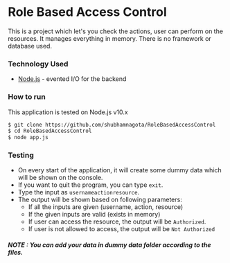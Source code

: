 # Role Based Access Control

This is a project which let's you check the actions, user can perform on the resources. It manages everything in memory. There is no framework or database used.

### Technology Used

- [Node.js](https://nodejs.org/) - evented I/O for the backend

### How to run

This application is tested on Node.js v10.x

```sh
$ git clone https://github.com/shubhamnagota/RoleBasedAccessControl
$ cd RoleBasedAccessControl
$ node app.js
```

### Testing

- On every start of the application, it will create some dummy data which will be shown on the console.
- If you want to quit the program, you can type `exit`.
- Type the input as `username`<space>`action`<space>`resource`.
- The output will be shown based on following parameters:
  - If all the inputs are given (username, action, resource)
  - If the given inputs are valid (exists in memory)
  - If user can access the resource, the output will be `Authorized`.
  - If user is not allowed to access, the output will be `Not Authorized`

##### NOTE : You can add your data in dummy data folder according to the files.
